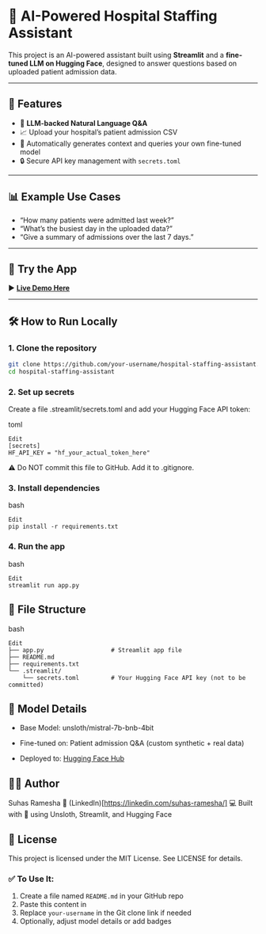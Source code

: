 # 🏥 AI-Powered Hospital Staffing Assistant


This project is an AI-powered assistant built using **Streamlit** and a **fine-tuned LLM on Hugging Face**, designed to answer questions based on uploaded patient admission data.

---

## 📌 Features

- 🧠 **LLM-backed Natural Language Q&A**
- 📈 Upload your hospital’s patient admission CSV
- 🤖 Automatically generates context and queries your own fine-tuned model
- 🔒 Secure API key management with `secrets.toml`

---

## 📊 Example Use Cases

- “How many patients were admitted last week?”
- “What’s the busiest day in the uploaded data?”
- “Give a summary of admissions over the last 7 days.”

---

## 🚀 Try the App

▶ **[Live Demo Here](https://hospital-staffing-soln-llm-sxknrpw6gnukrdat2trpzq.streamlit.app/)**

---

## 🛠️ How to Run Locally

### 1. Clone the repository

```bash
git clone https://github.com/your-username/hospital-staffing-assistant.git
cd hospital-staffing-assistant
```

### 2. Set up secrets
Create a file .streamlit/secrets.toml and add your Hugging Face API token:

toml
```Copy
Edit
[secrets]
HF_API_KEY = "hf_your_actual_token_here"
```
⚠️ Do NOT commit this file to GitHub. Add it to .gitignore.

### 3. Install dependencies
bash
```Copy
Edit
pip install -r requirements.txt
```

### 4. Run the app
bash
```Copy
Edit
streamlit run app.py
```

## 📁 File Structure
bash
```Copy
Edit
├── app.py                   # Streamlit app file
├── README.md
├── requirements.txt
└── .streamlit/
    └── secrets.toml         # Your Hugging Face API key (not to be committed)
```

## 🤖 Model Details
- Base Model: unsloth/mistral-7b-bnb-4bit

- Fine-tuned on: Patient admission Q&A (custom synthetic + real data)

- Deployed to: [Hugging Face Hub](https://huggingface.co/Suhas319/staffing-assistant-llm) 

## 🙋‍♂️ Author
Suhas Ramesha
🔗 (LinkedIn)[https://linkedin.com/suhas-ramesha/]
💻 Built with 💙 using Unsloth, Streamlit, and Hugging Face

## 📄 License
This project is licensed under the MIT License. See LICENSE for details.

### ✅ To Use It:

1. Create a file named `README.md` in your GitHub repo
2. Paste this content in
3. Replace `your-username` in the Git clone link if needed
4. Optionally, adjust model details or add badges
